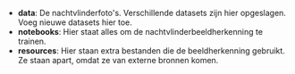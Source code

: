- **data**: De nachtvlinderfoto's. Verschillende datasets zijn hier opgeslagen. Voeg nieuwe datasets hier toe.
- **notebooks**: Hier staat alles om de nachtvlinderbeeldherkenning te trainen.
- **resources**: Hier staan extra bestanden die de beeldherkenning gebruikt. Ze staan apart, omdat ze van externe bronnen komen.
